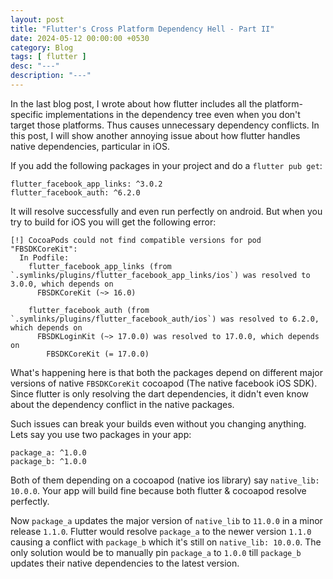 ```yaml
---
layout: post
title: "Flutter's Cross Platform Dependency Hell - Part II"
date: 2024-05-12 00:00:00 +0530
category: Blog
tags: [ flutter ]
desc: "---"
description: "---"
---
```


In the last blog post, I wrote about how flutter includes all the platform-specific implementations in the dependency
tree even when you don't target those platforms. Thus causes unnecessary dependency conflicts. In this post, I will show
another annoying issue about how flutter handles native dependencies, particular in iOS.

If you add the following packages in your project and do a `flutter pub get`:

```
flutter_facebook_app_links: ^3.0.2
flutter_facebook_auth: ^6.2.0
```

It will resolve successfully and even run perfectly on android. But when you try to build for iOS you will get the
following error:

```
[!] CocoaPods could not find compatible versions for pod "FBSDKCoreKit":
  In Podfile:
    flutter_facebook_app_links (from `.symlinks/plugins/flutter_facebook_app_links/ios`) was resolved to 3.0.0, which depends on
      FBSDKCoreKit (~> 16.0)

    flutter_facebook_auth (from `.symlinks/plugins/flutter_facebook_auth/ios`) was resolved to 6.2.0, which depends on
      FBSDKLoginKit (~> 17.0.0) was resolved to 17.0.0, which depends on
        FBSDKCoreKit (= 17.0.0)
```

What's happening here is that both the packages depend on different major versions of native `FBSDKCoreKit` cocoapod (The native facebook iOS SDK). Since flutter is only resolving the dart dependencies, it didn't even know about the
dependency conflict in the native packages.

Such issues can break your builds even without you changing anything. Lets say you use two packages in your app:

```
package_a: ^1.0.0
package_b: ^1.0.0 
```

Both of them depending on a cocoapod (native ios library) say `native_lib: 10.0.0`. Your app will build fine because
both flutter & cocoapod resolve perfectly.

Now `package_a` updates the major version of `native_lib` to `11.0.0` in a minor release `1.1.0`. Flutter would
resolve `package_a` to the newer version `1.1.0` causing a conflict with `package_b` which it's still
on `native_lib: 10.0.0`. The only solution would be to manually pin `package_a` to `1.0.0` till `package_b` updates
their native dependencies to the latest version.
